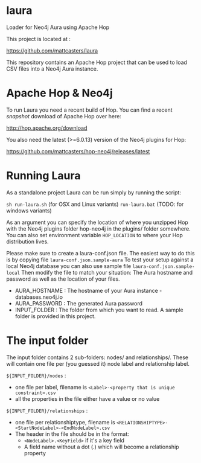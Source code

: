 # laura

Loader for Neo4j Aura using Apache Hop

This project is located at : 

  https://github.com/mattcasters/laura

This repository contains an Apache Hop project that can be used to load CSV files into a Neo4j Aura instance.

# Apache Hop & Neo4j

To run Laura you need a recent build of Hop.  You can find a recent *snapshot* download of Apache Hop over here:

  http://hop.apache.org/download

You also need the latest (>=6.0.13) version of the Neo4j plugins for Hop:

  https://github.com/mattcasters/hop-neo4j/releases/latest

# Running Laura

As a standalone project Laura can be run simply by running the script:

  ```sh run-laura.sh``` (for OSX and Linux variants)
  ```run-laura.bat``` (TODO: for windows variants)

As an argument you can specify the location of where you unzipped Hop with the Neo4j plugins folder hop-neo4j in the plugins/ folder somewhere.
You can also set environment variable ```HOP_LOCATION``` to where your Hop distribution lives.

Please make sure to create a laura-conf.json file.  The easiest way to do this is by copying file ```laura-conf.json.sample-aura```
To test your setup against a local Neo4j database you can also use sample file ```laura-conf.json.sample-local```
Then modify the file to match your situation: The Aura hostname and password as well as the location of your files.

* AURA_HOSTNAME : The hostname of your Aura instance <someid>-databases.neo4j.io
* AURA_PASSWORD : The generated Aura password
* INPUT_FOLDER  : The folder from which you want to read.  A sample folder is provided in this project.

# The input folder

The input folder contains 2 sub-folders: nodes/ and relationships/.
These will contain one file per (you guessed it) node label and relationship label.

```${INPUT_FOLDER}/nodes``` :

* one file per label, filename is ```<Label>-<property that is unique constraint>.csv```
* all the properties in the file either have a value or no value

```${INPUT_FOLDER}/relationships``` :

* one file per relationshiptype, filename is ```<RELATIONSHIPTYPE>-<StartNodeLabel>-<EndNodeLabel>.csv```
* The header in the file should be in the format: 
  - ```<NodeLabel>.<KeyField>``` if it's a key field
  - A field name without a dot (.) which will become a relationship property



